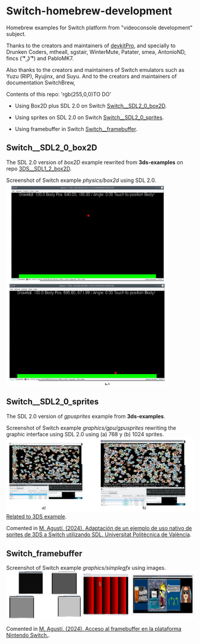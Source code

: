 <!--
Sintaxis README
https://docs.github.com/es/get-started/writing-on-github/getting-started-with-writing-and-formatting-on-github/basic-writing-and-formatting-syntax#hiding-content-with-comments

Tokens
https://docs.github.com/es/authentication/keeping-your-account-and-data-secure/managing-your-personal-access-tokens
-->
# Switch-homebrew-development
Homebrew examples for Switch platform from "videoconsole development" subject.

Thanks to the creators and maintainers of [devkitPro](https://devkitpro.org/), and specially to  Drunken Coders, mtheall, sgstair, WinterMute, Patater, smea, AntonioND, fincs ( ͡° ͜ʖ ͡°) and PabloMK7.

Also thanks to the creators and maintainers of Switch emulators such as Yuzu (RIP), Ryujinx, and Suyu. And to the creators and maintainers of documentation SwitchBrew,

Contents of this repo: 'rgb(255,0,0)TO DO'
- Using Box2D plus SDL 2.0 on Switch [Switch__SDL2_0_box2D]().
* Using sprites on SDL 2.0 on Switch [Switch__SDL2_0_sprites]().
+ Using framebuffer in Switch [Switch__framebuffer]().


## Switch__SDL2_0_box2D
The SDL 2.0 version of *box2D* example rewrited from **3ds-examples** on  repo [3DS__SDL1_2_box2D](https://github.com/magusti/3DS-homebrew-development#3ds_sdl1_2_sprites).

Screenshot of Switch example *physics/box2d* using SDL 2.0.
![Screenshot of Switch example *physics/box2d* using SDL 2.0](Screenshot_Switch_SDL2_0_box2D_fig.png)

## Switch__SDL2_0_sprites
The SDL 2.0 version of *gpusprites* example from **3ds-examples**.

Screenshot of Switch example *graphics/gpu/gpusprites* rewriting the graphic interface using SDL 2.0 using (a) 768 y (b) 1024 sprites.
![Screenshot of Switch example *graphics/gpu/gpusprites* rewriting the graphic interface using SDL 2.0 using (a) 768 y (b) 1024 sprites](Screenshot_Switch_SDL2_0_sprites_fig.png)
[Related to 3DS example](https://github.com/magusti/3DS-homebrew-development#3ds_sdl1_2_sprites).

Comented in [M. Agustí. (2024). Adaptación de un ejemplo de uso nativo de sprites de 3DS a Switch utilizando SDL. Universitat Politècnica de València](http://hdl.handle.net/10251/204863).




## Switch_framebuffer
Screenshot of Switch example *graphics/simplegfx* using images.
![Screenshot of Switch example *graphics/simplegfx* using images](Screenshot_Switch_Framebuffer_fig.png)

Comented in [M. Agustí. (2024). Acceso al framebuffer en la plataforma Nintendo Switch.]( http://hdl.handle.net/10251/205689).
